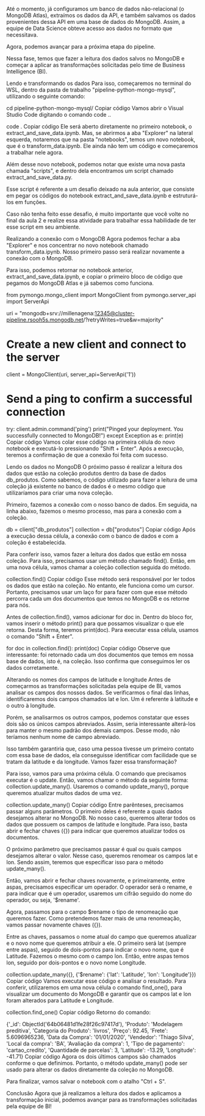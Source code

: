 Até o momento, já configuramos um banco de dados não-relacional (o MongoDB Atlas), extraímos os dados da API, e também salvamos os dados provenientes dessa API em uma base de dados do MongoDB. Assim, a equipe de Data Science obteve acesso aos dados no formato que necessitava.

Agora, podemos avançar para a próxima etapa do pipeline.

Nessa fase, temos que fazer a leitura dos dados salvos no MongoDB e começar a aplicar as transformações solicitadas pelo time de Business Intelligence (BI).

Lendo e transformando os dados
Para isso, começaremos no terminal do WSL, dentro da pasta de trabalho "pipeline-python-mongo-mysql", utilizando o seguinte comando:

cd pipeline-python-mongo-mysql/
Copiar código
Vamos abrir o Visual Studio Code digitando o comando code ..

code .
Copiar código
Ele será aberto diretamente no primeiro notebook, o extract_and_save_data.ipynb. Mas, se abrirmos a aba "Explorer" na lateral esquerda, notaremos que na pasta "notebooks", temos um novo notebook, que é o transform_data.ipynb. Ele ainda não tem um código e começaremos a trabalhar nele agora.

Além desse novo notebook, podemos notar que existe uma nova pasta chamada "scripts", e dentro dela encontramos um script chamado extract_and_save_data.py.

Esse script é referente a um desafio deixado na aula anterior, que consiste em pegar os códigos do notebook extract_and_save_data.ipynb e estruturá-los em funções.

Caso não tenha feito esse desafio, é muito importante que você volte no final da aula 2 e realize essa atividade para trabalhar essa habilidade de ter esse script em seu ambiente.

Realizando a conexão com o MongoDB
Agora podemos fechar a aba "Explorer" e nos concentrar no novo notebook chamado transform_data.ipynb. Nosso primeiro passo será realizar novamente a conexão com o MongoDB.

Para isso, podemos retornar no notebook anterior, extract_and_save_data.ipynb, e copiar o primeiro bloco de código que pegamos do MongoDB Atlas e já sabemos como funciona.

from pymongo.mongo_client import MongoClient
from pymongo.server_api import ServerApi

uri = "mongodb+srv://millenagena:12345@cluster-pipeline.rsooh5s.mongodb.net/?retryWrites=true&w=majority"

# Create a new client and connect to the server
client = MongoClient(uri, server_api=ServerApi('1'))

# Send a ping to confirm a successful connection
try:
    client.admin.command('ping')
    print("Pinged your deployment. You successfully connected to MongoDB!")
except Exception as e:
    print(e)
Copiar código
Vamos colar esse código na primeira célula do novo notebook e executá-lo pressionando "Shift + Enter". Após a execução, teremos a confirmação de que a conexão foi feita com sucesso.

Lendo os dados no MongoDB
O próximo passo é realizar a leitura dos dados que estão na coleção produtos dentro da base de dados db_produtos. Como sabemos, o código utilizado para fazer a leitura de uma coleção já existente no banco de dados é o mesmo código que utilizaríamos para criar uma nova coleção.

Primeiro, fazemos a conexão com o nosso banco de dados. Em seguida, na linha abaixo, fazemos o mesmo processo, mas para a conexão com a coleção.

db = client["db_produtos"]
collection = db["produtos"]
Copiar código
Após a execução dessa célula, a conexão com o banco de dados e com a coleção é estabelecida.

Para conferir isso, vamos fazer a leitura dos dados que estão em nossa coleção. Para isso, precisamos usar um método chamado find(). Então, em uma nova célula, vamos chamar a coleção collection seguida do método.

collection.find()
Copiar código
Esse método será responsável por ler todos os dados que estão na coleção. No entanto, ele funciona como um cursor. Portanto, precisamos usar um laço for para fazer com que esse método percorra cada um dos documentos que temos no MongoDB e os retorne para nós.

Antes de collection.find(), vamos adicionar for doc in. Dentro do bloco for, vamos inserir o método print() para que possamos visualizar o que ele retorna. Desta forma, teremos print(doc). Para executar essa célula, usamos o comando "Shift + Enter".

for doc in collection.find():
    print(doc)
Copiar código
Observe que interessante: foi retornado cada um dos documentos que temos em nossa base de dados, isto é, na coleção. Isso confirma que conseguimos ler os dados corretamente.

Alterando os nomes dos campos de latitude e longitude
Antes de começarmos as transformações solicitadas pela equipe de BI, vamos analisar os campos dos nossos dados. Se verificarmos o final das linhas, identificaremos dois campos chamados lat e lon. Um é referente à latitude e o outro à longitude.

Porém, se analisarmos os outros campos, podemos constatar que esses dois são os únicos campos abreviados. Assim, seria interessante alterá-los para manter o mesmo padrão dos demais campos. Desse modo, não teríamos nenhum nome de campo abreviado.

Isso também garantiria que, caso uma pessoa tivesse um primeiro contato com essa base de dados, ela conseguisse identificar com facilidade que se tratam da latitude e da longitude. Vamos fazer essa transformação?

Para isso, vamos para uma próxima célula. O comando que precisamos executar é o update. Então, vamos chamar o método da seguinte forma: collection.update_many(). Usaremos o comando update_many(), porque queremos atualizar muitos dados de uma vez.

collection.update_many()
Copiar código
Entre parênteses, precisamos passar alguns parâmetros. O primeiro deles é referente a quais dados desejamos alterar no MongoDB. No nosso caso, queremos alterar todos os dados que possuem os campos de latitude e longitude. Para isso, basta abrir e fechar chaves ({}) para indicar que queremos atualizar todos os documentos.

O próximo parâmetro que precisamos passar é qual ou quais campos desejamos alterar o valor. Nesse caso, queremos renomear os campos lat e lon. Sendo assim, teremos que especificar isso para o método update_many().

Então, vamos abrir e fechar chaves novamente, e primeiramente, entre aspas, precisamos especificar um operador. O operador será o rename, e para indicar que é um operador, usaremos um cifrão seguido do nome do operador, ou seja, '$rename'.

Agora, passamos para o campo $rename o tipo de renomeação que queremos fazer. Como pretendemos fazer mais de uma renomeação, vamos passar novamente chaves ({}).

Entre as chaves, passamos o nome atual do campo que queremos atualizar e o novo nome que queremos atribuir a ele. O primeiro será lat (sempre entre aspas), seguido de dois-pontos para indicar o novo nome, que é Latitude. Fazemos o mesmo com o campo lon. Então, entre aspas temos lon, seguido por dois-pontos e o novo nome Longitude.

collection.update_many({}, {'$rename': {'lat': 'Latitude', 'lon': 'Longitude'}})
Copiar código
Vamos executar esse código e analisar o resultado. Para conferir, utilizaremos em uma nova célula o comando find_one(), para visualizar um documento do MongoDB e garantir que os campos lat e lon foram alterados para Latitude e Longitude.

collection.find_one()
Copiar código
Retorno do comando:

{'_id': ObjectId('64b06481d1fe28f26c97417d'),
 'Produto': 'Modelagem preditiva',
 'Categoria do Produto': 'livros',
 'Preço': 92.45,
 'Frete': 5.6096965236,
 'Data da Compra': '01/01/2020',
 'Vendedor': 'Thiago Silva',
 'Local da compra': 'BA',
 'Avaliação da compra': 1,
 'Tipo de pagamento': 'cartao_credito',
 'Quantidade de parcelas': 3,
 'Latitude': -13.29,
 'Longitude': -41.71}
Copiar código
Agora os dois últimos campos são chamados conforme o que definimos. Portanto, o método update_many() pode ser usado para alterar os dados diretamente da coleção no MongoDB.

Para finalizar, vamos salvar o notebook com o atalho "Ctrl + S".

Conclusão
Agora que já realizamos a leitura dos dados e aplicamos a transformação inicial, podemos avançar para as transformações solicitadas pela equipe de BI!
